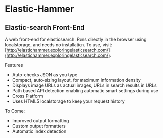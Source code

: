 # Elastic-Hammer
## Elastic-search Front-End

A web front-end for elasticsearch. Runs directly in the browser using localstorage, and needs no installation. To use, visit: [http://elastichammer.exploringelasticsearch.com/](http://elastichammer.exploringelasticsearch.com/).

Features

* Auto-checks JSON as you type
* Compact, auto-sizing layout, for maximum information density
* Displays image URLs as actual images, URLs in search results in URLs
* Path based API detection enabling automatic smart settings during use
* Cross Platform
* Uses HTML5 localstorage to keep your request history

To Come:

* Improved output formatting
* Custom output formatters
* Automatic index detection
